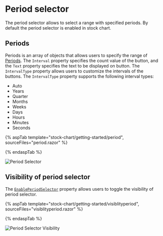 <!-- markdownlint-disable MD036 -->

# Period selector

The period selector allows to select a range with specified periods. By default the period selector is enabled in stock chart.

## Periods

<!-- markdownlint-disable MD034 -->

Periods is an array of objects that allows users to specify the range of [Periods](https://help.syncfusion.com/cr/blazor/Syncfusion.Blazor.Charts.StockChartModel.html#Syncfusion_Blazor_Charts_StockChartModel_Periods). The `Interval` property specifies the count value of the button, and the `Text` property specifies the text to be displayed on button. The `IntervalType` property allows users to customize the intervals of the buttons. The `IntervalType` property supports the following interval types:

* Auto
* Years
* Quarter
* Months
* Weeks
* Days
* Hours
* Minutes
* Seconds

{% aspTab template="stock-chart/getting-started/period", sourceFiles="period.razor" %}

{% endaspTab %}

![Period Selector](images/common/period-razor.png)

## Visibility of period selector

The [`EnablePeriodSelector`](https://help.syncfusion.com/cr/blazor/Syncfusion.Blazor.Charts.StockChartModel.html#Syncfusion_Blazor_Charts_StockChartModel_EnablePeriodSelector) property allows users to toggle the visibility of period selector.

{% aspTab template="stock-chart/getting-started/visiblityperiod", sourceFiles="visiblityperiod.razor" %}

{% endaspTab %}

![Period Selector Visibility](images/common/visibilityperiod-razor.png)